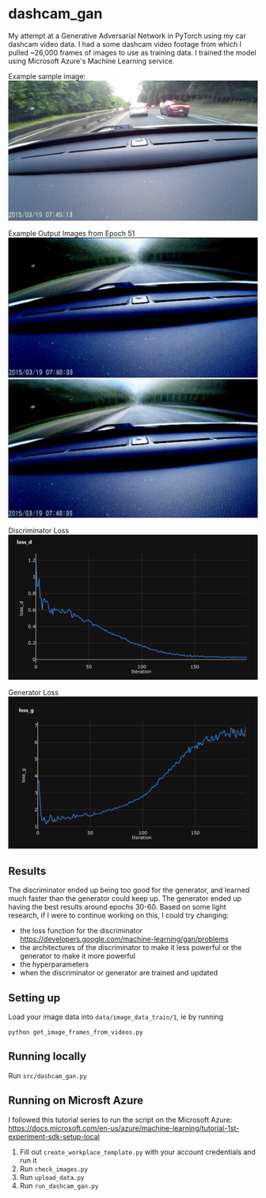 # dashcam_gan

My attempt at a Generative Adversarial Network in PyTorch using my car dashcam video data. I had a some dashcam video footage from which I pulled ~26,000 frames of images to use as training data. I trained the model using Microsoft Azure's Machine Learning service.

Example sample image:
![Example sample image](example_sample_image.jpg)

Example Output Images from Epoch 51
![Example output 1](outputs/sample_51-1.png)
![Example output 2](outputs/sample_51-2.png)

Discriminator Loss
![Discriminator Loss](outputs/d_loss.png)

Generator Loss
![Generator Loss](outputs/g_loss.png)

## Results
The discriminator ended up being too good for the generator, and learned much faster than the generator could keep up. The generator ended up having the best results around epochs 30-60. Based on some light research, if I were to continue working on this, I could try changing:
- the loss function for the discriminator https://developers.google.com/machine-learning/gan/problems
- the architectures of the discriminator to make it less powerful or the generator to make it more powerful
- the hyperparameters
- when the discriminator or generator are trained and updated

## Setting up
Load your image data into ```data/image_data_train/1```, ie by running

```
python get_image_frames_from_videos.py
```

## Running locally
Run ```src/dashcam_gan.py```


## Running on Microsft Azure
I followed this tutorial series to run the script on the Microsoft Azure: https://docs.microsoft.com/en-us/azure/machine-learning/tutorial-1st-experiment-sdk-setup-local

1. Fill out ```create_workplace_template.py``` with your account credentials and run it
2. Run ```check_images.py```
3. Run ```upload_data.py```
4. Run ```run_dashcam_gan.py```
